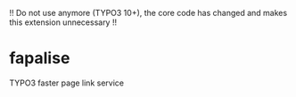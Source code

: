 !! Do not use anymore (TYPO3 10+), the core code has changed and makes this extension unnecessary !!

# fapalise
TYPO3 faster page link service
